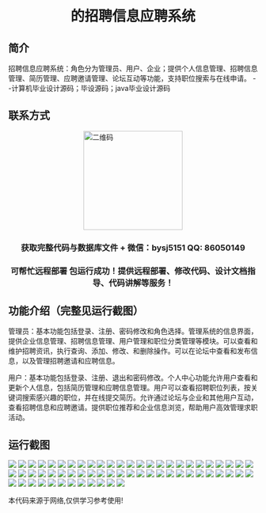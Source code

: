 <p><h1 align="center">的招聘信息应聘系统</h1></p>

## 简介
招聘信息应聘系统：角色分为管理员、用户、企业；提供个人信息管理、招聘信息管理、简历管理、应聘邀请管理、论坛互动等功能，支持职位搜索与在线申请。    --计算机毕业设计源码；毕设源码；java毕业设计源码


## 联系方式
<img src="https://bs-1329754181.cos.ap-shanghai.myqcloud.com/wx.jpg" alt="二维码" style="display: block; margin: 0 auto;" width="200px">
<p><h3 align="center">获取完整代码与数据库文件 + 微信：bysj5151 QQ: 86050149</h3></p>
<p><h3 align="center">可帮忙远程部署 包运行成功！提供远程部署、修改代码、设计文档指导、代码讲解等服务！</h3></p>

## 功能介绍（完整见运行截图）
管理员：基本功能包括登录、注册、密码修改和角色选择。管理系统的信息界面，提供企业信息管理、招聘信息管理、用户管理和职位分类管理等模块。可以查看和维护招聘资讯，执行查询、添加、修改、和删除操作。可以在论坛中查看和发布信息，以及管理招聘邀请和应聘信息。

用户：基本功能包括登录、注册、退出和密码修改。个人中心功能允许用户查看和更新个人信息，包括简历管理和应聘信息管理。用户可以查看招聘职位列表，按关键词搜索感兴趣的职位，并在线提交简历。允许通过论坛与企业和其他用户互动，查看招聘信息和应聘邀请。提供职位推荐和企业信息浏览，帮助用户高效管理求职活动。


## 运行截图
![](https://bs-1329754181.cos.ap-shanghai.myqcloud.com/ssm/RecruitmentInformationSystem/img/001.jpg)
![](https://bs-1329754181.cos.ap-shanghai.myqcloud.com/ssm/RecruitmentInformationSystem/img/002.jpg)
![](https://bs-1329754181.cos.ap-shanghai.myqcloud.com/ssm/RecruitmentInformationSystem/img/003.jpg)
![](https://bs-1329754181.cos.ap-shanghai.myqcloud.com/ssm/RecruitmentInformationSystem/img/004.jpg)
![](https://bs-1329754181.cos.ap-shanghai.myqcloud.com/ssm/RecruitmentInformationSystem/img/005.jpg)
![](https://bs-1329754181.cos.ap-shanghai.myqcloud.com/ssm/RecruitmentInformationSystem/img/006.jpg)
![](https://bs-1329754181.cos.ap-shanghai.myqcloud.com/ssm/RecruitmentInformationSystem/img/007.jpg)
![](https://bs-1329754181.cos.ap-shanghai.myqcloud.com/ssm/RecruitmentInformationSystem/img/008.jpg)
![](https://bs-1329754181.cos.ap-shanghai.myqcloud.com/ssm/RecruitmentInformationSystem/img/009.jpg)
![](https://bs-1329754181.cos.ap-shanghai.myqcloud.com/ssm/RecruitmentInformationSystem/img/010.jpg)
![](https://bs-1329754181.cos.ap-shanghai.myqcloud.com/ssm/RecruitmentInformationSystem/img/011.jpg)
![](https://bs-1329754181.cos.ap-shanghai.myqcloud.com/ssm/RecruitmentInformationSystem/img/012.jpg)
![](https://bs-1329754181.cos.ap-shanghai.myqcloud.com/ssm/RecruitmentInformationSystem/img/013.jpg)
![](https://bs-1329754181.cos.ap-shanghai.myqcloud.com/ssm/RecruitmentInformationSystem/img/014.jpg)
![](https://bs-1329754181.cos.ap-shanghai.myqcloud.com/ssm/RecruitmentInformationSystem/img/015.jpg)
![](https://bs-1329754181.cos.ap-shanghai.myqcloud.com/ssm/RecruitmentInformationSystem/img/016.jpg)
![](https://bs-1329754181.cos.ap-shanghai.myqcloud.com/ssm/RecruitmentInformationSystem/img/017.jpg)
![](https://bs-1329754181.cos.ap-shanghai.myqcloud.com/ssm/RecruitmentInformationSystem/img/018.jpg)
![](https://bs-1329754181.cos.ap-shanghai.myqcloud.com/ssm/RecruitmentInformationSystem/img/019.jpg)
![](https://bs-1329754181.cos.ap-shanghai.myqcloud.com/ssm/RecruitmentInformationSystem/img/020.jpg)
![](https://bs-1329754181.cos.ap-shanghai.myqcloud.com/ssm/RecruitmentInformationSystem/img/021.jpg)
![](https://bs-1329754181.cos.ap-shanghai.myqcloud.com/ssm/RecruitmentInformationSystem/img/022.jpg)
![](https://bs-1329754181.cos.ap-shanghai.myqcloud.com/ssm/RecruitmentInformationSystem/img/023.jpg)
![](https://bs-1329754181.cos.ap-shanghai.myqcloud.com/ssm/RecruitmentInformationSystem/img/024.jpg)
![](https://bs-1329754181.cos.ap-shanghai.myqcloud.com/ssm/RecruitmentInformationSystem/img/025.jpg)
![](https://bs-1329754181.cos.ap-shanghai.myqcloud.com/ssm/RecruitmentInformationSystem/img/026.jpg)
![](https://bs-1329754181.cos.ap-shanghai.myqcloud.com/ssm/RecruitmentInformationSystem/img/027.jpg)
![](https://bs-1329754181.cos.ap-shanghai.myqcloud.com/ssm/RecruitmentInformationSystem/img/028.jpg)
![](https://bs-1329754181.cos.ap-shanghai.myqcloud.com/ssm/RecruitmentInformationSystem/img/029.jpg)
![](https://bs-1329754181.cos.ap-shanghai.myqcloud.com/ssm/RecruitmentInformationSystem/img/030.jpg)
![](https://bs-1329754181.cos.ap-shanghai.myqcloud.com/ssm/RecruitmentInformationSystem/img/031.jpg)
![](https://bs-1329754181.cos.ap-shanghai.myqcloud.com/ssm/RecruitmentInformationSystem/img/032.jpg)
![](https://bs-1329754181.cos.ap-shanghai.myqcloud.com/ssm/RecruitmentInformationSystem/img/033.jpg)
![](https://bs-1329754181.cos.ap-shanghai.myqcloud.com/ssm/RecruitmentInformationSystem/img/034.jpg)
![](https://bs-1329754181.cos.ap-shanghai.myqcloud.com/ssm/RecruitmentInformationSystem/img/035.jpg)
![](https://bs-1329754181.cos.ap-shanghai.myqcloud.com/ssm/RecruitmentInformationSystem/img/036.jpg)
![](https://bs-1329754181.cos.ap-shanghai.myqcloud.com/ssm/RecruitmentInformationSystem/img/037.jpg)
![](https://bs-1329754181.cos.ap-shanghai.myqcloud.com/ssm/RecruitmentInformationSystem/img/038.jpg)
![](https://bs-1329754181.cos.ap-shanghai.myqcloud.com/ssm/RecruitmentInformationSystem/img/039.jpg)
![](https://bs-1329754181.cos.ap-shanghai.myqcloud.com/ssm/RecruitmentInformationSystem/img/040.jpg)
![](https://bs-1329754181.cos.ap-shanghai.myqcloud.com/ssm/RecruitmentInformationSystem/img/041.jpg)
![](https://bs-1329754181.cos.ap-shanghai.myqcloud.com/ssm/RecruitmentInformationSystem/img/042.jpg)
![](https://bs-1329754181.cos.ap-shanghai.myqcloud.com/ssm/RecruitmentInformationSystem/img/043.jpg)
![](https://bs-1329754181.cos.ap-shanghai.myqcloud.com/ssm/RecruitmentInformationSystem/img/044.jpg)
![](https://bs-1329754181.cos.ap-shanghai.myqcloud.com/ssm/RecruitmentInformationSystem/img/045.jpg)
![](https://bs-1329754181.cos.ap-shanghai.myqcloud.com/ssm/RecruitmentInformationSystem/img/046.jpg)
![](https://bs-1329754181.cos.ap-shanghai.myqcloud.com/ssm/RecruitmentInformationSystem/img/047.jpg)
![](https://bs-1329754181.cos.ap-shanghai.myqcloud.com/ssm/RecruitmentInformationSystem/img/048.jpg)
![](https://bs-1329754181.cos.ap-shanghai.myqcloud.com/ssm/RecruitmentInformationSystem/img/049.jpg)
![](https://bs-1329754181.cos.ap-shanghai.myqcloud.com/ssm/RecruitmentInformationSystem/img/050.jpg)
![](https://bs-1329754181.cos.ap-shanghai.myqcloud.com/ssm/RecruitmentInformationSystem/img/051.jpg)
![](https://bs-1329754181.cos.ap-shanghai.myqcloud.com/ssm/RecruitmentInformationSystem/img/052.jpg)
![](https://bs-1329754181.cos.ap-shanghai.myqcloud.com/ssm/RecruitmentInformationSystem/img/053.jpg)
![](https://bs-1329754181.cos.ap-shanghai.myqcloud.com/ssm/RecruitmentInformationSystem/img/054.jpg)
![](https://bs-1329754181.cos.ap-shanghai.myqcloud.com/ssm/RecruitmentInformationSystem/img/055.jpg)
![](https://bs-1329754181.cos.ap-shanghai.myqcloud.com/ssm/RecruitmentInformationSystem/img/056.jpg)
![](https://bs-1329754181.cos.ap-shanghai.myqcloud.com/ssm/RecruitmentInformationSystem/img/057.jpg)
![](https://bs-1329754181.cos.ap-shanghai.myqcloud.com/ssm/RecruitmentInformationSystem/img/058.jpg)
![](https://bs-1329754181.cos.ap-shanghai.myqcloud.com/ssm/RecruitmentInformationSystem/img/059.jpg)
![](https://bs-1329754181.cos.ap-shanghai.myqcloud.com/ssm/RecruitmentInformationSystem/img/060.jpg)
![](https://bs-1329754181.cos.ap-shanghai.myqcloud.com/ssm/RecruitmentInformationSystem/img/061.jpg)
![](https://bs-1329754181.cos.ap-shanghai.myqcloud.com/ssm/RecruitmentInformationSystem/img/062.jpg)

<p>本代码来源于网络,仅供学习参考使用!</p>
